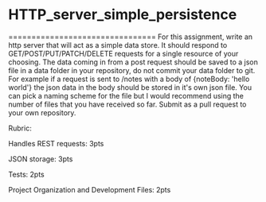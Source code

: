 # HTTP_server_simple_persistence
================================
For this assignment, write an http server that will act as a simple data store. It should respond to GET/POST/PUT/PATCH/DELETE requests for a single resource of your choosing. The data coming in from a post request should be saved to a json file in a data folder in your repository, do not commit your data folder to git. For example if a request is sent to /notes with a body of {noteBody: 'hello world'} the json data in the body should be stored in it's own json file. You can pick a naming scheme for the file but I would recommend using the number of files that you have received so far. Submit as a pull request to your own repository.

Rubric:

Handles REST requests: 3pts

JSON storage: 3pts

Tests: 2pts

Project Organization and Development Files: 2pts
